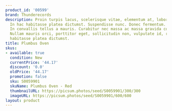 ```yaml
---
product_id: '00599'
brand: Thunderecords
description: Proin turpis lacus, scelerisque vitae, elementum at, lobortis ac, quam.
  In hac habitasse platea dictumst. Suspendisse nunc. Donec fermentum. Mauris a lacus.
  In convallis tellus a mauris. Curabitur nec massa ac massa gravida condimentum.
  Nullam mauris orci, porttitor eget, sollicitudin non, vulputate id, risus. In hac
  habitasse platea dictumst.
title: Plumbus Oven
skus:
- available: true
  condition: New
  currentPrice: '44.17'
  discount: '0.0'
  oldPrice: '44.17'
  promotion: false
  sku: S0059901
  skuName: Plumbus Oven - Red
  thumbnailURL: https://picsum.photos/seed/S0059901/300/300
  imageURL: https://picsum.photos/seed/S0059901/600/600
layout: product
---
```

